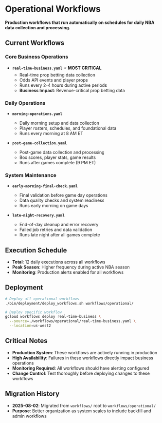 # Operational Workflows

**Production workflows that run automatically on schedules for daily NBA data collection and processing.**

## Current Workflows

### Core Business Operations
- **`real-time-business.yaml`** ⭐ **MOST CRITICAL**
  - Real-time prop betting data collection
  - Odds API events and player props
  - Runs every 2-4 hours during active periods
  - **Business Impact**: Revenue-critical prop betting data

### Daily Operations  
- **`morning-operations.yaml`**
  - Daily morning setup and data collection
  - Player rosters, schedules, and foundational data
  - Runs every morning at 8 AM ET

- **`post-game-collection.yaml`**  
  - Post-game data collection and processing
  - Box scores, player stats, game results
  - Runs after games complete (9 PM ET)

### System Maintenance
- **`early-morning-final-check.yaml`**
  - Final validation before game day operations
  - Data quality checks and system readiness
  - Runs early morning on game days

- **`late-night-recovery.yaml`**
  - End-of-day cleanup and error recovery
  - Failed job retries and data validation
  - Runs late night after all games complete

## Execution Schedule
- **Total**: 12 daily executions across all workflows
- **Peak Season**: Higher frequency during active NBA season
- **Monitoring**: Production alerts enabled for all workflows

## Deployment
```bash
# Deploy all operational workflows
./bin/deployment/deploy_workflows.sh workflows/operational/

# Deploy specific workflow
gcloud workflows deploy real-time-business \
  --source=./workflows/operational/real-time-business.yaml \
  --location=us-west2
```

## Critical Notes
- **Production System**: These workflows are actively running in production
- **High Availability**: Failures in these workflows directly impact business operations
- **Monitoring Required**: All workflows should have alerting configured
- **Change Control**: Test thoroughly before deploying changes to these workflows

## Migration History
- **2025-08-02**: Migrated from `workflows/` root to `workflows/operational/`
- **Purpose**: Better organization as system scales to include backfill and admin workflows
